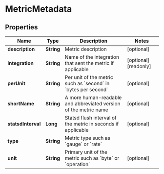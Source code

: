

# MetricMetadata

## Properties

Name | Type | Description | Notes
------------ | ------------- | ------------- | -------------
**description** | **String** | Metric description |  [optional]
**integration** | **String** | Name of the integration that sent the metric if applicable |  [optional] [readonly]
**perUnit** | **String** | Per unit of the metric such as &#x60;second&#x60; in &#x60;bytes per second&#x60; |  [optional]
**shortName** | **String** | A more human-readable and abbreviated version of the metric name |  [optional]
**statsdInterval** | **Long** | Statsd flush interval of the metric in seconds if applicable |  [optional]
**type** | **String** | Metric type such as &#x60;gauge&#x60; or &#x60;rate&#x60; | 
**unit** | **String** | Primary unit of the metric such as &#x60;byte&#x60; or &#x60;operation&#x60; |  [optional]



